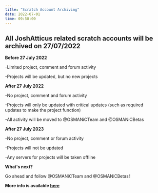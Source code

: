 ```yaml
---
title: "Scratch Account Archiving"
date: 2022-07-01
time: 09:50:00
---
```

## All JoshAtticus related scratch accounts will be archived on 27/07/2022

<b>Before 27 July 2022</b>

-Limited project, comment and forum activity

-Projects will be updated, but no new projects


<b>After 27 July 2022</b>

-No project, comment and forum activity

-Projects will only be updated with critical updates (such as required updates to make the project function)

-All activity will be moved to @OSMANiCTeam and @OSMANiCBetas


<b>After 27 July 2023</b>

-No project, comment or forum activity

-Projects will not be updated

-Any servers for projects will be taken offline

<b>What's next?</b>

Go ahead and follow @OSMANiCTeam and @OSMANiCBetas!

<b>More info is available [here](https://scratch.mit.edu/projects/709425193/)</b>
